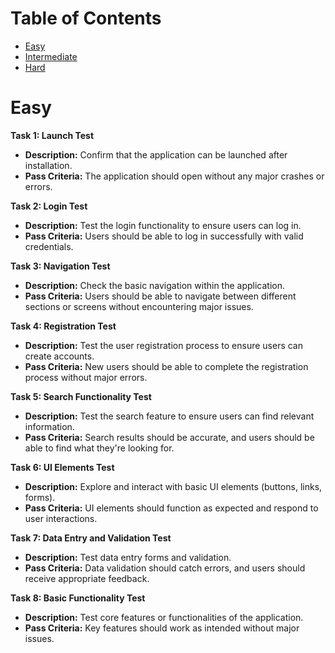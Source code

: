 # Table of Contents

- [Easy](#easy)
- [Intermediate](#intermediate)
- [Hard](#hard)

# Easy

**Task 1: Launch Test**

- **Description:** Confirm that the application can be launched after installation.
- **Pass Criteria:** The application should open without any major crashes or errors.

**Task 2: Login Test**

- **Description:** Test the login functionality to ensure users can log in.
- **Pass Criteria:** Users should be able to log in successfully with valid credentials.

**Task 3: Navigation Test**

- **Description:** Check the basic navigation within the application.
- **Pass Criteria:** Users should be able to navigate between different sections or screens without encountering major issues.

**Task 4: Registration Test**

- **Description:** Test the user registration process to ensure users can create accounts.
- **Pass Criteria:** New users should be able to complete the registration process without major errors.

**Task 5: Search Functionality Test**

- **Description:** Test the search feature to ensure users can find relevant information.
- **Pass Criteria:** Search results should be accurate, and users should be able to find what they're looking for.

**Task 6: UI Elements Test**

- **Description:** Explore and interact with basic UI elements (buttons, links, forms).
- **Pass Criteria:** UI elements should function as expected and respond to user interactions.

**Task 7: Data Entry and Validation Test**

- **Description:** Test data entry forms and validation.
- **Pass Criteria:** Data validation should catch errors, and users should receive appropriate feedback.

**Task 8: Basic Functionality Test**

- **Description:** Test core features or functionalities of the application.
- **Pass Criteria:** Key features should work as intended without major issues.
